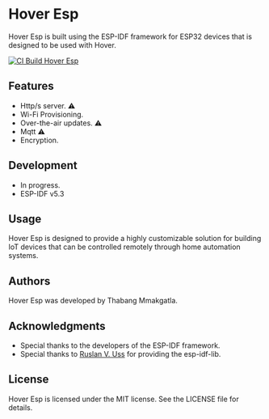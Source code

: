 # Hover Esp
Hover Esp is built using the ESP-IDF framework for ESP32 devices that is designed to be used with Hover.

[![CI Build Hover Esp](https://github.com/Teiyem/hover-iot-esp/actions/workflows/hover-iot-esp-ci.yml/badge.svg)](https://github.com/Teiyem/hover-iot-esp/actions/workflows/hover-iot-esp-ci.yml)

## Features
* Http/s server. ⚠️
* Wi-Fi Provisioning.
* Over-the-air updates. ⚠️
* Mqtt ⚠️
* Encryption.

## Development
* In progress.
* ESP-IDF v5.3

## Usage
Hover Esp is designed to provide a highly customizable solution for building IoT devices that can be controlled remotely through home automation systems.

## Authors
Hover Esp was developed by Thabang Mmakgatla.

## Acknowledgments
* Special thanks to the developers of the ESP-IDF framework.
* Special thanks to [Ruslan V. Uss](https://github.com/UncleRus) for providing the esp-idf-lib.

## License
Hover Esp is licensed under the MIT license. See the LICENSE file for details.
